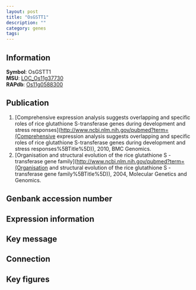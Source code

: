 ```yaml
---
layout: post
title: "OsGSTT1"
description: ""
category: genes
tags: 
---
```


## Information
__Symbol__: OsGSTT1  
__MSU__: [LOC_Os11g37730](http://rice.plantbiology.msu.edu/cgi-bin/ORF_infopage.cgi?orf=LOC_Os11g37730)  
__RAPdb__: [Os11g0588300](http://rapdb.dna.affrc.go.jp/viewer/gbrowse_details/irgsp1?name=Os11g0588300)  

## Publication
1. [Comprehensive expression analysis suggests overlapping and specific roles of rice glutathione S-transferase genes during development and stress responses](http://www.ncbi.nlm.nih.gov/pubmed?term=(Comprehensive expression analysis suggests overlapping and specific roles of rice glutathione S-transferase genes during development and stress responses%5BTitle%5D)), 2010, BMC Genomics.
2. [Organisation and structural evolution of the rice glutathione S -transferase gene family](http://www.ncbi.nlm.nih.gov/pubmed?term=(Organisation and structural evolution of the rice glutathione S -transferase gene family%5BTitle%5D)), 2004, Molecular Genetics and Genomics.

## Genbank accession number

## Expression information

## Key message

## Connection

## Key figures


